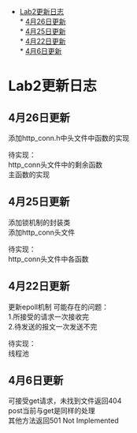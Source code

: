 * [Lab2更新日志](#lab2更新日志)    
      * [4月26日更新](#4月26日更新)  
      * [4月25日更新](#4月25日更新)   
      * [4月22日更新](#4月22日更新)  
      * [4月6日更新](#4月6日更新)   
      
      
        

# Lab2更新日志   

## 4月26日更新
添加http_conn.h中头文件中函数的实现  

待实现：  
http_conn头文件中的剩余函数  
主函数的实现  

## 4月25日更新  
添加锁机制的封装类  
添加http_conn头文件  

待实现：  
http_conn头文件中各函数  

## 4月22日更新  
更新epoll机制
可能存在的问题：  
1.所接受的请求一次接收完  
2.待发送的报文一次发送不完  

待实现：  
线程池  

## 4月6日更新

可接受get请求，未找到文件返回404  
post当前与get是同样的处理  
其他方法返回501 Not Implemented  
